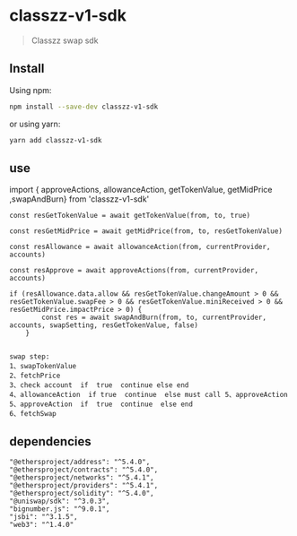 # classzz-v1-sdk

> Classzz swap sdk

## Install

Using npm:

```sh
npm install --save-dev classzz-v1-sdk
```

or using yarn:

```sh
yarn add classzz-v1-sdk
```
## use 

   import { approveActions, allowanceAction, getTokenValue, getMidPrice ,swapAndBurn}  from 'classzz-v1-sdk'

    const resGetTokenValue = await getTokenValue(from, to, true)

    const resGetMidPrice = await getMidPrice(from, to, resGetTokenValue)

    const resAllowance = await allowanceAction(from, currentProvider, accounts)

    const resApprove = await approveActions(from, currentProvider, accounts)

    if (resAllowance.data.allow && resGetTokenValue.changeAmount > 0 && resGetTokenValue.swapFee > 0 && resGetTokenValue.miniReceived > 0 && resGetMidPrice.impactPrice > 0) {
            const res = await swapAndBurn(from, to, currentProvider, accounts, swapSetting, resGetTokenValue, false)
        }

   
    swap step:
    1、swapTokenValue  
    2、fetchPrice     
    3、check account  if  true  continue else end
    4、allowanceAction  if true  continue  else must call 5、approveAction 
    5、approveAction  if  true  continue  else end
    6、fetchSwap

## dependencies
    "@ethersproject/address": "^5.4.0",
    "@ethersproject/contracts": "^5.4.0",
    "@ethersproject/networks": "^5.4.1",
    "@ethersproject/providers": "^5.4.1",
    "@ethersproject/solidity": "^5.4.0",
    "@uniswap/sdk": "^3.0.3",
    "bignumber.js": "^9.0.1",
    "jsbi": "^3.1.5",
    "web3": "^1.4.0"